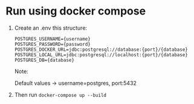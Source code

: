 # Run using docker compose

1. Create an .env this structure:

    ```dotenv
    POSTGRES_USERNAME={username}
    POSTGRES_PASSWORD={password}
    POSTGRES_DOCKER_URL=jdbc:postgresql://database:{port}/{database}
    POSTGRES_LOCAL_URL=jdbc:postgresql://localhost:{port}/{database}
    POSTGRES_DB={database}
    ```
    Note:

    Default values -> username=postgres, port:5432

2. Then run `docker-compose up --build`
